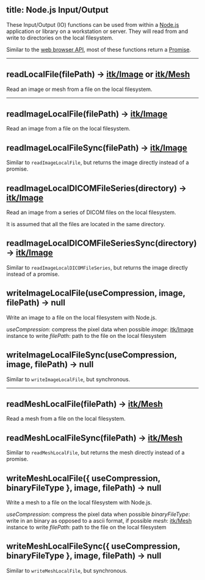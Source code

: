 title: Node.js Input/Output
---

These Input/Output (IO) functions can be used from within a [Node.js](https://nodejs.org/) application or library on a workstation or server. They will read from and write to directories on the local filesystem.

Similar to the [web browser API](./browser_io.html), most of these functions return a [Promise](https://developer.mozilla.org/en-US/docs/Web/JavaScript/Reference/Global_Objects/Promise).

---

## readLocalFile(filePath) -> [itk/Image](./Image.html) or [itk/Mesh](./Mesh.html)

Read an image or mesh from a file on the local filesystem.

---

## readImageLocalFile(filePath) -> [itk/Image](./Image.html)

Read an image from a file on the local filesystem.

## readImageLocalFileSync(filePath) -> [itk/Image](./Image.html)

Similar to `readImageLocalFile`, but returns the image directly instead of a promise.

## readImageLocalDICOMFileSeries(directory) -> [itk/Image](./Image.html)

Read an image from a series of DICOM files on the local filesystem.

It is assumed that all the files are located in the same directory.

## readImageLocalDICOMFileSeriesSync(directory) -> [itk/Image](./Image.html)

Similar to `readImageLocalDICOMFileSeries`, but returns the image directly instead of a promise.

## writeImageLocalFile(useCompression, image, filePath) -> null

Write an image to a file on the local filesystem with Node.js.

*useCompression*: compress the pixel data when possible
*image*:          [itk/Image](./Image.html) instance to write
*filePath*:       path to the file on the local filesystem

## writeImageLocalFileSync(useCompression, image, filePath) -> null

Similar to `writeImageLocalFile`, but synchronous.

---

## readMeshLocalFile(filePath) -> [itk/Mesh](./Mesh.html)

Read a mesh from a file on the local filesystem.

## readMeshLocalFileSync(filePath) -> [itk/Mesh](./Mesh.html)

Similar to `readMeshLocalFile`, but returns the mesh directly instead of a promise.

## writeMeshLocalFile({ useCompression, binaryFileType }, image, filePath) -> null

Write a mesh to a file on the local filesystem with Node.js.

*useCompression*: compress the pixel data when possible
*binaryFileType*: write in an binary as opposed to a ascii format, if possible
*mesh*:           [itk/Mesh](./Mesh.html) instance to write
*filePath*:       path to the file on the local filesystem

## writeMeshLocalFileSync({ useCompression, binaryFileType }, image, filePath) -> null

Similar to `writeMeshLocalFile`, but synchronous.
